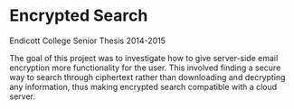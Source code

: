 # Encrypted Search
Endicott College Senior Thesis 2014-2015

The goal of this project was to investigate how to give server-side email encryption more functionality for the user. This involved finding a secure way to search through ciphertext rather than downloading and decrypting any information, thus making encrypted search compatible with a cloud server.
